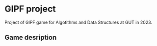# GIPF project

Project of GIPF game for Algotithms and Data Structures at GUT in 2023.

## Game desription
